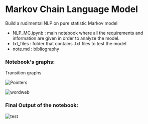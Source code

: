 # Markov Chain Language Model
Build a rudimental NLP on pure statistic Markov model

- NLP_MC.ipynb : main notebook where all the requirements and information are given in order to analyze the model.
- txt_files : folder that contains .txt files to test the model
- note.md : bibliography
### Notebook's graphs:
Transition graphs

![Pointers](https://github.com/exdsgift/MarkovChain_NLP/blob/main/images/pointers.png)

![wordweb](https://github.com/exdsgift/MarkovChain_NLP/blob/main/images/words_web.png)

### Final Output of the notebook:
![test](https://github.com/exdsgift/MarkovChain_NLP/blob/main/images/test.png)